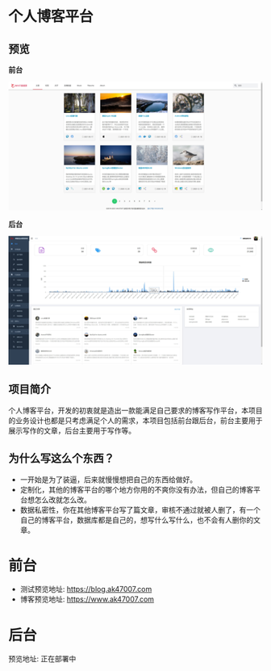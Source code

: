 # 个人博客平台

## 预览

**前台**

![1](doc/preview1.jpg)



**后台**

![2](doc/preview2.jpg)

## 项目简介

个人博客平台，开发的初衷就是造出一款能满足自己要求的博客写作平台，本项目的业务设计也都是只考虑满足个人的需求，本项目包括前台跟后台，前台主要用于展示写作的文章，后台主要用于写作等。

## 为什么写这么个东西？

* 一开始是为了装逼，后来就慢慢想把自己的东西给做好。
* 定制化，其他的博客平台的哪个地方你用的不爽你没有办法，但自己的博客平台想怎么改就怎么改。
* 数据私密性，你在其他博客平台写了篇文章，审核不通过就被人删了，有一个自己的博客平台，数据库都是自己的，想写什么写什么，也不会有人删你的文章。

# 前台

* 测试预览地址: https://blog.ak47007.com
* 博客预览地址: https://www.ak47007.com

# 后台

预览地址: 正在部署中


